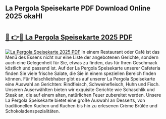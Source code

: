 ## La Pergola Speisekarte PDF Download Online 2025 okaHI

# <h2><a href="http://gcc07au.nevu.top/?p=La+Pergola+Speisekarte">🔗 👉🔴 La Pergola Speisekarte 2025 PDF</a></h2>

[![La Pergola Speisekarte 2025 PDF](https://i.imgur.com/dBaPXMq.png)](http://gcc07au.nevu.top/?p=La+Pergola+Speisekarte)
In einem Restaurant oder Café ist das Menü des Essens nicht nur eine Liste der angebotenen Gerichte, sondern auch eine Gelegenheit für Sie, etwas zu finden, das für Ihren Geschmack köstlich und passend ist. Auf der La Pergola Speisekarte unserer Cafeteria finden Sie viele frische Salate, die Sie in einem speziellen Bereich finden können. Für Fleischliebhaber gibt es auf unserer La Pergola Speisekarte eine Auswahl an Gerichten: Rindfleisch, Schweinefleisch, Huhn und Fisch. Unseren Auserwählten bieten wir exquisite Gerichte wie Schaschlik und Steak an, die auf einem alten, natürlichen Feuer zubereitet werden. Unsere La Pergola Speisekarte bietet eine große Auswahl an Desserts, von traditionellen Kuchen und Kuchen bis hin zu erlesenen Crème Brûlée und Schokoladenspezialitäten.
